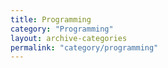```yaml
---
title: Programming
category: "Programming"
layout: archive-categories
permalink: "category/programming"
---
```

